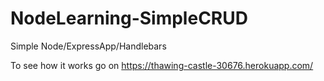 # NodeLearning-SimpleCRUD
Simple Node/ExpressApp/Handlebars

To see how it works go on https://thawing-castle-30676.herokuapp.com/
